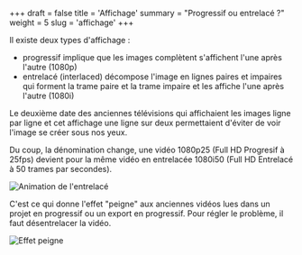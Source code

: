 +++
draft = false
title = 'Affichage'
summary = "Progressif ou entrelacé ?"
weight = 5
slug = 'affichage'
+++

Il existe deux types d'affichage :

* progressif implique que les images complètent s'affichent l'une après l'autre (1080p)
* entrelacé (interlaced) décompose l'image en lignes paires et impaires qui forment la trame paire et la trame impaire et les affiche l'une après l'autre (1080i)

Le deuxième date des anciennes télévisions qui affichaient les images ligne par ligne et cet affichage une ligne sur deux permettaient d'éviter de voir l'image se créer sous nos yeux.

Du coup, la dénomination change, une vidéo 1080p25 (Full HD Progresif à 25fps) devient pour la même vidéo en entrelacée 1080i50 (Full HD Entrelacé à 50 trames par secondes).

![Animation de l'entrelacé](https://upload.wikimedia.org/wikipedia/commons/thumb/1/1f/CRT_image_creation_animation.gif/250px-CRT_image_creation_animation.gif)

C'est ce qui donne l'effet "peigne" aux anciennes vidéos lues dans un projet en progressif ou un export en progressif. Pour régler le problème, il faut désentrelacer la vidéo.

![Effet peigne](https://upload.wikimedia.org/wikipedia/commons/1/19/Interlaced_video_frame_%28car_wheel%29.jpg)